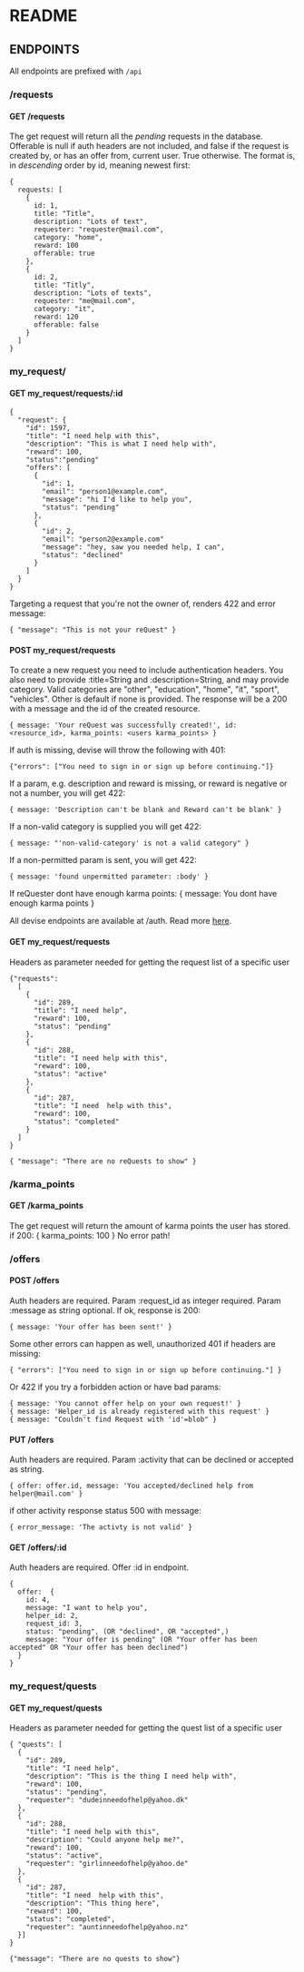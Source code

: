 # README

## ENDPOINTS

All endpoints are prefixed with `/api`

### /requests

#### GET /requests

The get request will return all the *pending* requests in the database.
Offerable is null if auth headers are not included, and false if the request is created by, or has an offer from, current user. True otherwise.
The format is, in *descending* order by id, meaning newest first:

```
{
  requests: [
    {
      id: 1,
      title: "Title",
      description: "Lots of text",
      requester: "requester@mail.com",
      category: "home",
      reward: 100
      offerable: true
    },
    {
      id: 2,
      title: "Titly",
      description: "Lots of texts",
      requester: "me@mail.com",
      category: "it",
      reward: 120
      offerable: false
    }
  ]
}
```

### my_request/

#### GET my_request/requests/:id

```
{
  "request": {
    "id": 1597,
    "title": "I need help with this",
    "description": "This is what I need help with",
    "reward": 100,
    "status":"pending"
    "offers": [
      {
        "id": 1,
        "email": "person1@example.com",
        "message": "hi I'd like to help you",
        "status": "pending"
      },
      {
        "id": 2,
        "email": "person2@example.com"
        "message": "hey, saw you needed help, I can",
        "status": "declined"
      }
    ]
  }
}
```

Targeting a request that you're not the owner of, renders 422 and error message:

```
{ "message": "This is not your reQuest" }
```

#### POST my_request/requests

To create a new request you need to include authentication headers.
You also need to provide :title=String and :description=String, and may provide category.
Valid categories are "other", "education", "home", "it", "sport", "vehicles". Other is default if none is provided.
The response will be a 200 with a message and the id of the created resource.

```
{ message: 'Your reQuest was successfully created!', id: <resource_id>, karma_points: <users karma_points> }
```

If auth is missing, devise will throw the following with 401:

```
{"errors": ["You need to sign in or sign up before continuing."]}
```

If a param, e.g. description and reward is missing, or reward is negative or not a number, you will get 422:

```
{ message: 'Description can't be blank and Reward can't be blank' }
```

If a non-valid category is supplied you will get 422:

```
{ message: "'non-valid-category' is not a valid category" }
```

If a non-permitted param is sent, you will get 422:

```
{ message: 'found unpermitted parameter: :body' }
```

If reQuester dont have enough karma points:
{ message: You dont have enough karma points }

All devise endpoints are available at /auth.
Read more [here](https://devise-token-auth.gitbook.io/devise-token-auth/).

#### GET my_request/requests

Headers as parameter needed for getting the request list of a specific user

```
{"requests": 
  [
    {
      "id": 289, 
      "title": "I need help",
      "reward": 100,
      "status": "pending"
    },
    {
      "id": 288, 
      "title": "I need help with this",
      "reward": 100,
      "status": "active"
    },
    {
      "id": 287, 
      "title": "I need  help with this",
      "reward": 100,
      "status": "completed"
    }
  ]
}
```

```
{ "message": "There are no reQuests to show" }
```

### /karma_points

#### GET /karma_points

The get request will return the amount of karma points the user has stored.
if 200:
{ karma_points: 100 }
No error path!

### /offers

#### POST /offers

Auth headers are required. Param :request_id as integer required. Param :message as string optional.
If ok, response is 200:

```
{ message: 'Your offer has been sent!' }
```

Some other errors can happen as well, unauthorized 401 if headers are missing:

```
{ "errors": ["You need to sign in or sign up before continuing."] }
```

Or 422 if you try a forbidden action or have bad params:

```
{ message: 'You cannot offer help on your own request!' }
{ message: 'Helper_id is already registered with this request' }
{ message: "Couldn't find Request with 'id'=blob" }
```

#### PUT /offers

Auth headers are required. Param :activity that can be declined or accepted as string.

```
{ offer: offer.id, message: 'You accepted/declined help from helper@mail.com' }
```

if other activity response status 500 with message:

```
{ error_message: 'The activty is not valid' }
```

#### GET /offers/:id

Auth headers are required. Offer :id in endpoint.

```
{
  offer:  {
    id: 4,
    message: "I want to help you",
    helper_id: 2,
    request_id: 3,
    status: "pending", (OR "declined", OR "accepted",)
    message: "Your offer is pending" (OR "Your offer has been accepted" OR "Your offer has been declined")
  }
}
```

### my_request/quests

#### GET my_request/quests

Headers as parameter needed for getting the quest list of a specific user

```
{ "quests": [
  {
    "id": 289, 
    "title": "I need help",
    "description": "This is the thing I need help with",
    "reward": 100,
    "status": "pending",
    "requester": "dudeinneedofhelp@yahoo.dk"
  },
  {
    "id": 288, 
    "title": "I need help with this",
    "description": "Could anyone help me?",
    "reward": 100,
    "status": "active",
    "requester": "girlinneedofhelp@yahoo.de"
  },
  {
    "id": 287, 
    "title": "I need  help with this",
    "description": "This thing here",
    "reward": 100,
    "status": "completed",
    "requester": "auntinneedofhelp@yahoo.nz"
  }]
}
```

```
{"message": "There are no quests to show"}
```
